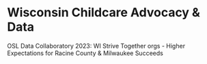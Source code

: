 # Wisconsin Childcare Advocacy & Data
OSL Data Collaboratory 2023: WI Strive Together orgs - Higher Expectations for Racine County & Milwaukee Succeeds
